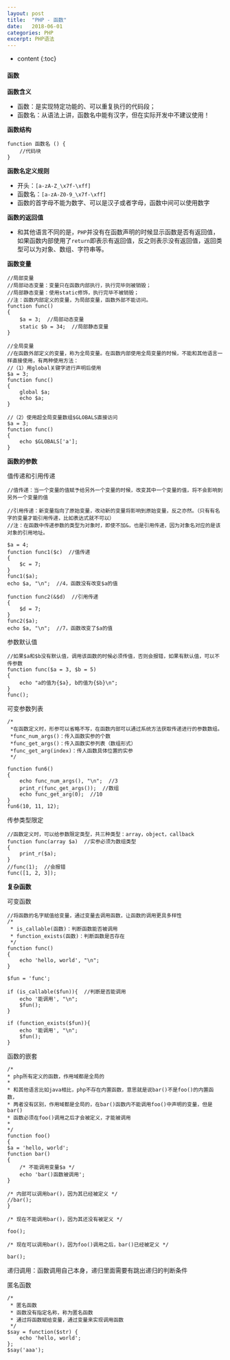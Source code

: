 ```yaml
---
layout: post
title:  "PHP - 函数"
date:   2018-06-01
categories: PHP
excerpt: PHP语法
---
```


* content
{:toc}

#### 函数


**函数含义**

- 函数：是实现特定功能的、可以重复执行的代码段；
- 函数名：从语法上讲，函数名中能有汉字，但在实际开发中不建议使用！

**函数结构**

    function 函数名 () {
        //代码块
    }

**函数名定义规则**

 - 开头：`[a-zA-Z_\x7f-\xff]`
 - 函数名：`[a-zA-Z0-9_\x7f-\xff]`
 - 函数的首字母不能为数字、可以是汉子或者字母，函数中间可以使用数字

**函数的返回值**

- 和其他语言不同的是，`PHP`并没有在函数声明的时候显示函数是否有返回值，如果函数内部使用了`return`即表示有返回值，反之则表示没有返回值，返回类型可以为对象、数组、字符串等。

**函数变量**

    //局部变量
    //局部动态变量：变量只在函数内部执行，执行完毕则被销毁；
    //局部静态变量：使用static修饰，执行完毕不被销毁；
    //注：函数内部定义的变量，为局部变量，函数外部不能访问。
    function func()
    {
        $a = 3;  //局部动态变量
        static $b = 34;  //局部静态变量
    }
    
    //全局变量
    //在函数外部定义的变量，称为全局变量。在函数内部使用全局变量的时候，不能和其他语言一样直接使用，有两种使用方法：
    //（1）用global关键字进行声明后使用
    $a = 3;
    function func()
    {
        global $a;
        echo $a;
    }
    
    //（2）使用超全局变量数组$GLOBALS直接访问
    $a = 3;
    function func()
    {
        echo $GLOBALS['a'];
    }

**函数的参数**

值传递和引用传递

    //值传递：当一个变量的值赋予给另外一个变量的时候，改变其中一个变量的值，将不会影响到另外一个变量的值
    
    //引用传递：新变量指向了原始变量，改动新的变量将影响到原始变量，反之亦然。（只有有名字的变量才能引用传递，比如表达式就不可以）
    //注：在函数中传递参数的类型为对象时，即使不加&，也是引用传递，因为对象名对应的是该对象的引用地址。
    
    $a = 4;
    function func1($c)  //值传递
    {
        $c = 7;
    }
    func1($a);
    echo $a, "\n";  //4，函数没有改变$a的值
    
    function func2(&$d)  //引用传递
    {
        $d = 7;
    }
    func2($a);
    echo $a, "\n";  //7，函数改变了$a的值


参数默认值

    //如果$a和$b没有默认值，调用该函数的时候必须传值，否则会报错，如果有默认值，可以不传参数
    function func($a = 3, $b = 5)
    {
        echo "a的值为{$a}, b的值为{$b}\n";
    }
    func();

可变参数列表

    /*
     *在函数定义时，形参可以省略不写，在函数内部可以通过系统方法获取传递进行的参数数组。
     *func_num_args()：传入函数实参的个数
     *func_get_args()：传入函数实参列表（数组形式）
     *func_get_arg(index)：传人函数具体位置的实参
     */
    
    function fun6()
    {
        echo func_num_args(), "\n";  //3
        print_r(func_get_args());  //数组
        echo func_get_arg(0);  //10
    }
    fun6(10, 11, 12);

传参类型限定

    //函数定义时，可以给参数限定类型，共三种类型：array，object，callback
    function func(array $a)  //实参必须为数组类型
    {
        print_r($a);
    }
    //func(1);  //会报错
    func([1, 2, 3]);

**复杂函数**

可变函数

    //将函数的名字赋值给变量，通过变量去调用函数，让函数的调用更具多样性
    /*
     * is_callable(函数)：判断函数能否被调用
     * function_exists(函数)：判断函数是否存在
     */
    function func()
    {
        echo 'hello, world', "\n";
    }
    
    $fun = 'func';
    
    if (is_callable($fun)){  //判断是否能调用
        echo '能调用', "\n";
        $fun();
    }
    
    if (function_exists($fun)){
        echo '能调用', "\n";
        $fun();
    }

函数的嵌套

    /*                                                 
    * php所有定义的函数，作用域都是全局的                             
    *                                                 
    * 和其他语言比如java相比，php不存在内置函数，意思就是说bar()不是foo()的内置函数， 
    * 两者没有区别，作用域都是全局的，在bar()函数内不能调用foo()中声明的变量，但是bar()
    * 函数必须在foo()调用之后才会被定义，才能被调用                       
    *                                                 
    */                                                
    function foo()                                     
    {                                                  
    $a = 'hello, world';                           
    function bar()                                 
    {                                              
        /* 不能调用变量$a */                             
        echo 'bar()函数被调用';                         
    }                                              
    
    /* 内部可以调用bar()，因为其已经被定义 */                                                  
    //bar();                                         
    }                                                  
                                                       
    /* 现在不能调用bar()，因为其还没有被定义 */                        
                                                       
    foo();                                             
                                                       
    /* 现在可以调用bar()，因为foo()调用之后，bar()已经被定义 */           
                                                       
    bar();                                             

递归调用：函数调用自己本身，递归里面需要有跳出递归的判断条件

匿名函数

    /*                                  
     * 匿名函数                             
     * 函数没有指定名称，称为匿名函数                  
     * 通过将函数赋给变量，通过变量来实现调用函数                                            
     */                                 
    $say = function($str) {             
        echo 'hello, world';            
    };                                  
    $say('aaa');                        


